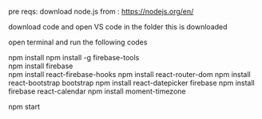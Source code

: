 pre reqs:
download node.js from : https://nodejs.org/en/

download code and open VS code in the folder this is downloaded

open terminal and run the following codes

npm install
npm install -g firebase-tools  
npm install firebase  
npm install react-firebase-hooks
npm install react-router-dom
npm install react-bootstrap bootstrap
npm install react-datepicker firebase
npm install firebase react-calendar
npm install moment-timezone

npm start
